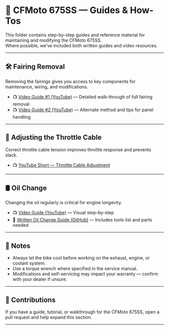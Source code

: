 # 📖 CFMoto 675SS — Guides & How-Tos

This folder contains step-by-step guides and reference material for maintaining and modifying the CFMoto 675SS.  
Where possible, we’ve included both written guides and video resources.

---

## 🛠️ Fairing Removal

Removing the fairings gives you access to key components for maintenance, wiring, and modifications.

- 📺 [Video Guide #1 (YouTube)](https://www.youtube.com/watch?v=kpsW3WbZXg0) — Detailed walk-through of full fairing removal  
- 📺 [Video Guide #2 (YouTube)](https://www.youtube.com/watch?v=UUknhKFFD7A) — Alternate method and tips for panel handling

---

## 🎯 Adjusting the Throttle Cable

Correct throttle cable tension improves throttle response and prevents slack.

- 📺 [YouTube Short — Throttle Cable Adjustment](https://www.youtube.com/shorts/7mPncbxq8Ek)

---

## 🛢️ Oil Change

Changing the oil regularly is critical for engine longevity.

- 📺 [Video Guide (YouTube)](https://www.youtube.com/watch?v=OKGOi2Hq9vY) — Visual step-by-step  
- 📄 [Written Oil Change Guide (GitHub)](https://github.com/Tekgnome-svg/CFMoto-675/blob/main/guides/Oil-Change-Guide.txt) — Includes tools list and parts needed

---

## 📌 Notes

- Always let the bike cool before working on the exhaust, engine, or coolant system.  
- Use a torque wrench where specified in the service manual.  
- Modifications and self-servicing may impact your warranty — confirm with your dealer if unsure.

---

## 📣 Contributions

If you have a guide, tutorial, or walkthrough for the CFMoto 675SS, open a pull request and help expand this section.

---

